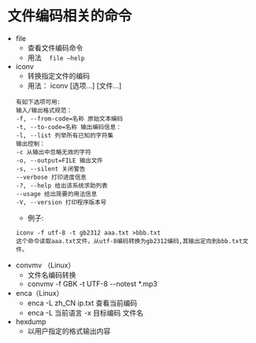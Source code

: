 #  文件编码相关的命令

* file
	* 查看文件编码命令
	* 用法    `file —help`    
* iconv
	* 转换指定文件的编码
	* 用法： iconv [选项...] [文件...]
	```
	有如下选项可用:
	输入/输出格式规范：
	-f, --from-code=名称 原始文本编码
	-t, --to-code=名称 输出编码信息：
	-l, --list 列举所有已知的字符集
	输出控制：
	-c 从输出中忽略无效的字符
	-o, --output=FILE 输出文件
	-s, --silent 关闭警告
	--verbose 打印进度信息
	-?, --help 给出该系统求助列表
	--usage 给出简要的用法信息
	-V, --version 打印程序版本号
	```
	* 例子:
	```
	iconv -f utf-8 -t gb2312 aaa.txt >bbb.txt
	这个命令读取aaa.txt文件，从utf-8编码转换为gb2312编码,其输出定向到bbb.txt文件。
	```
- convmv  （Linux）
	* 文件名编码转换
	* convmv -f GBK -t UTF-8 --notest *.mp3
- enca（Linux）
	* enca -L zh_CN ip.txt 查看当前编码
	* enca -L 当前语言 -x 目标编码 文件名
- hexdump
	* 以用户指定的格式输出内容
